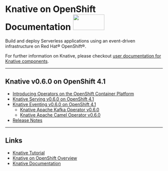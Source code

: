 
# Knative on OpenShift Documentation <img src="https://github.com/openshift-knative/docs/blob/master/images/knative-openshift-logo.png" width="100" height="50" />

Build and deploy Serverless applications using an event-driven infrastructure on Red Hat® OpenShift®.

For further information on Knative, please checkout [user documentation for Knative components](https://knative.dev/docs/).


--------------

## Knative v0.6.0 on OpenShift 4.1
* [Introducing Operators on the OpenShift Container Platform](versions/v060/introducing-operators.md)
* [Knative Serving v0.6.0 on OpenShift 4.1](versions/v060/knative-serving-v060-OCP-41.md)
* [Knative Eventing v0.6.0 on OpenShift 4.1](versions/v060/knative-eventing-v060-OCP-41.md)
  - [Knative Apache Kafka Operator v0.6.0](versions/v061/knative-eventing-v061-kafka-operator.md)
  - [Knative Apache Camel Operator v0.6.0](versions/v061/knative-eventing-v061-camel-operator.md)
* [Release Notes](versions/v060/rn-knative-v060-OCP-41.md)

--------------
## Links
* [Knative Tutorial](https://redhat-developer-demos.github.io/knative-tutorial)
* [Knative on OpenShift Overview](https://www.openshift.com/learn/topics/knative)
* [Knative Documentation](https://github.com/knative/docs)

